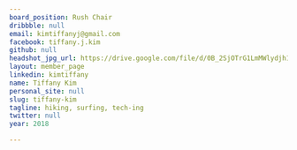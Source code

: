 ```yaml
---
board_position: Rush Chair
dribbble: null
email: kimtiffanyj@gmail.com
facebook: tiffany.j.kim
github: null
headshot_jpg_url: https://drive.google.com/file/d/0B_2SjOTrG1LmMWlydjh1ZnJDSXM/view?usp=sharing
layout: member_page
linkedin: kimtiffany
name: Tiffany Kim
personal_site: null
slug: tiffany-kim
tagline: hiking, surfing, tech-ing
twitter: null
year: 2018

---
```

